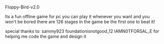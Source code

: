 Floppy-Bird-v2.0

Its a fun offline game for pc you can play it whenever you want and you won't be bored there are
126 stages in the game be the first one to beat it!


special thanks to:
sammy923
foundationisnotgood_12
IAMN0TFORSAL_E
for helping me code the game and design it
